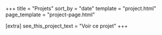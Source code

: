 +++
title = "Projets"
sort_by = "date"
template = "project.html"
page_template = "project-page.html"

[extra]
see_this_project_text = "Voir ce projet"
+++